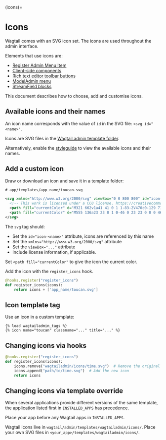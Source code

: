 (icons)=

# Icons

Wagtail comes with an SVG icon set. The icons are used throughout the admin interface.

Elements that use icons are:

- [Register Admin Menu Item](register_admin_menu_item)
- [Client-side components](extending_clientside_components)
- [Rich text editor toolbar buttons](extending_the_draftail_editor)
- [ModelAdmin menu](modeladmin_menu_icon)
- [StreamField blocks](custom_streamfield_blocks)

This document describes how to choose, add and customise icons.

## Available icons and their names

An icon name corresponds with the value of `id` in the SVG file: `<svg id="<name>"`.

Icons are SVG files in the [Wagtail admin template folder](https://github.com/wagtail/wagtail/tree/main/wagtail/admin/templates/wagtailadmin/icons). 

Alternatively, enable the [styleguide](styleguide) to view the available icons and their names.

## Add a custom icon

Draw or download an icon and save it in a template folder:

```xml
# app/templates/app_name/toucan.svg

<svg xmlns="http://www.w3.org/2000/svg" viewBox="0 0 800 800" id="icon-toucan">
  <!-- This work is licensed under a CC0 license. https://creativecommons.org/publicdomain/zero/1.0/ -->
  <path fill="currentColor" d="M321 662v1a41 41 0 1 1-83-2V470c0-129 71-221 222-221 122 0 153-42 153-93 0-34-18-60-53-72v-4c147 23 203 146 203 257 0 107-80 247-277 247v79a41 41 0 1 1-82-1v46a41 41 0 0 1-83 0v-46Z"/>
  <path fill="currentColor" d="M555 136a23 23 0 1 0-46 0 23 23 0 0 0 46 0Zm-69-57H175c-60 0-137 36-137 145l9-8 367 6 72 18V79Z"/>
</svg>
```

The `svg` tag should:

- Set the `id="icon-<name>"` attribute, icons are referenced by this name
- Set the `xmlns="http://www.w3.org/2000/svg"` attribute
- Set the `viewBox="..."` attribute
- Include license information, if applicable.

Set `<path fill="currentColor"` to give the icon the current color.

Add the icon with the `register_icons` hook.

```python
@hooks.register("register_icons")
def register_icons(icons):
    return icons + ['app_name/toucan.svg']
```

## Icon template tag

Use an icon in a custom template:

```html+django
{% load wagtailadmin_tags %}
{% icon name="toucan" classname="..." title="..." %}
```

## Changing icons via hooks

```python
@hooks.register("register_icons")
def register_icons(icons):
    icons.remove("wagtailadmin/icons/time.svg")  # Remove the original icon
    icons.append("path/to/time.svg")  # Add the new icon
    return icons
```

## Changing icons via template override

When several applications provide different versions of the same template, the application listed first in `INSTALLED_APPS` has precedence.

Place your app before any Wagtail apps in `INSTALLED_APPS`.

Wagtail icons live in `wagtail/admin/templates/wagtailadmin/icons/`.
Place your own SVG files in `<your_app>/templates/wagtailadmin/icons/`.
